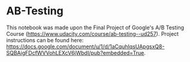 # AB-Testing
This notebook was made upon the Final Project of Google's A/B Testing Course (https://www.udacity.com/course/ab-testing--ud257).
Project instructions can be found here: https://docs.google.com/document/u/1/d/1aCquhIqsUApgsxQ8-SQBAigFDcfWVVohLEXcV6jWbdI/pub?embedded=True.
